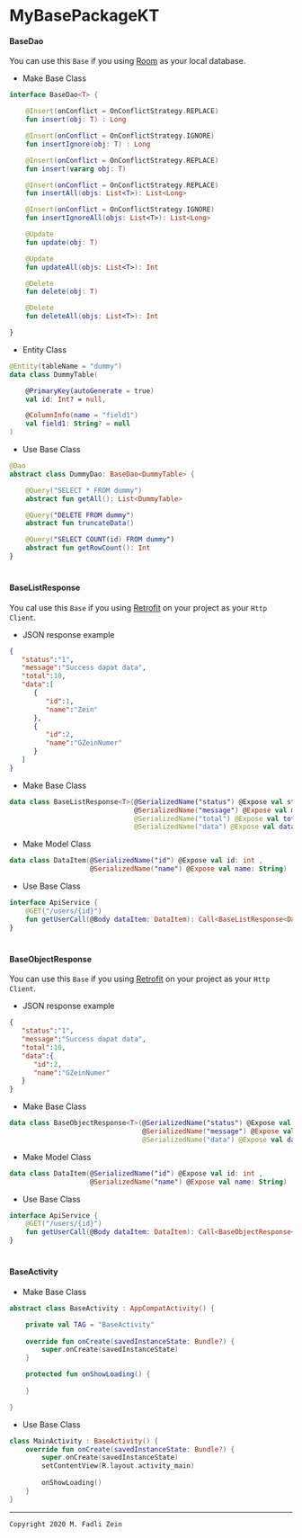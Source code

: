 # MyBasePackageKT

#### BaseDao

You can use this `Base` if you using [Room](https://developer.android.com/training/data-storage/room?hl=id) as your local database.

- Make Base Class
```kotlin
interface BaseDao<T> {

    @Insert(onConflict = OnConflictStrategy.REPLACE)
    fun insert(obj: T) : Long

    @Insert(onConflict = OnConflictStrategy.IGNORE)
    fun insertIgnore(obj: T) : Long

    @Insert(onConflict = OnConflictStrategy.REPLACE)
    fun insert(vararg obj: T)

    @Insert(onConflict = OnConflictStrategy.REPLACE)
    fun insertAll(objs: List<T>): List<Long>

    @Insert(onConflict = OnConflictStrategy.IGNORE)
    fun insertIgnoreAll(objs: List<T>): List<Long>

    @Update
    fun update(obj: T)

    @Update
    fun updateAll(objs: List<T>): Int

    @Delete
    fun delete(obj: T)

    @Delete
    fun deleteAll(objs: List<T>): Int

}
```

- Entity Class
```kotlin
@Entity(tableName = "dummy")
data class DummyTable(

    @PrimaryKey(autoGenerate = true)
    val id: Int? = null,

    @ColumnInfo(name = "field1")
    val field1: String? = null
)
```

- Use Base Class
```kotlin
@Dao
abstract class DummyDao: BaseDao<DummyTable> {

    @Query("SELECT * FROM dummy")
    abstract fun getAll(): List<DummyTable>

    @Query("DELETE FROM dummy")
    abstract fun truncateData()

    @Query("SELECT COUNT(id) FROM dummy")
    abstract fun getRowCount(): Int
}
```

#
#### BaseListResponse
You cal use this `Base` if you using [Retrofit](https://square.github.io/retrofit/) on your project as your `Http Client`.

- JSON response example
```json
{
   "status":"1",
   "message":"Success dapat data",
   "total":10,
   "data":[
      {
         "id":1,
         "name":"Zein"
      },
      {
         "id":2,
         "name":"GZeinNumer"
      }
   ]
}
```

- Make Base Class
```kotlin
data class BaseListResponse<T>(@SerializedName("status") @Expose val status: String,
                               @SerializedName("message") @Expose val message: String?,
                               @SerializedName("total") @Expose val total: Int?,
                               @SerializedName("data") @Expose val data: List<T>?)
```

- Make Model Class
```kotlin
data class DataItem(@SerializedName("id") @Expose val id: int ,
                    @SerializedName("name") @Expose val name: String)
```

- Use Base Class
```kotlin
interface ApiService {
    @GET("/users/{id}")
    fun getUserCall(@Body dataItem: DataItem): Call<BaseListResponse<DataItem>>
}
```

#
#### BaseObjectResponse
You can use this `Base` if you using [Retrofit](https://square.github.io/retrofit/) on your project as your `Http Client`.

- JSON response example
```json
{
   "status":"1",
   "message":"Success dapat data",
   "total":10,
   "data":{
      "id":2,
      "name":"GZeinNumer"
   }
}
```

- Make Base Class
```kotlin
data class BaseObjectResponse<T>(@SerializedName("status") @Expose val status: String,
                                 @SerializedName("message") @Expose val message: String?,
                                 @SerializedName("data") @Expose val data: T?)
```

- Make Model Class
```kotlin
data class DataItem(@SerializedName("id") @Expose val id: int ,
                    @SerializedName("name") @Expose val name: String)
```

- Use Base Class
```kotlin
interface ApiService {
    @GET("/users/{id}")
    fun getUserCall(@Body dataItem: DataItem): Call<BaseObjectResponse<DataItem>>
}
```

#
#### BaseActivity
- Make Base Class
```kotlin
abstract class BaseActivity : AppCompatActivity() {

    private val TAG = "BaseActivity"
    
    override fun onCreate(savedInstanceState: Bundle?) {
        super.onCreate(savedInstanceState)
    }

    protected fun onShowLoading() {
    
    }

}
```

- Use Base Class
```kotlin
class MainActivity : BaseActivity() {
    override fun onCreate(savedInstanceState: Bundle?) {
        super.onCreate(savedInstanceState)
        setContentView(R.layout.activity_main)
        
        onShowLoading()
    }
}
```

---

```
Copyright 2020 M. Fadli Zein
```
